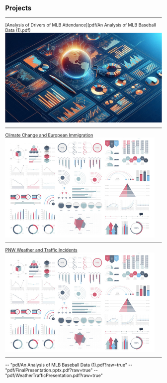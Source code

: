 ## Projects

---

[Analysis of Drivers of MLB Attendance](pdf/An Analysis of MLB Baseball Data (1).pdf)
<img src="images/thumb1.png?raw=true"/>

---
[Climate Change and European Immigration](https://docs.google.com/presentation/d/1TjQvNdL_hp2Kdtk_Wqtcj0B2jYLE2D_M/edit#slide=id.p)
<img src="images/dummy_thumbnail.jpg?raw=true"/>

---
[PNW Weather and Traffic Incidents](https://docs.google.com/presentation/d/1P_Ec1Rurwbi2P0rROkHM2GRbwlfNNyApwZO4w5uU7Ts/edit#slide=id.p)
<img src="images/dummy_thumbnail.jpg?raw=true"/>

---

-- "pdf/An Analysis of MLB Baseball Data (1).pdf?raw=true"
-- "pdf/FinalPresentation.pptx.pdf?raw=true"
-- "pdf/WeatherTrafficPresentation.pdf?raw=true"
